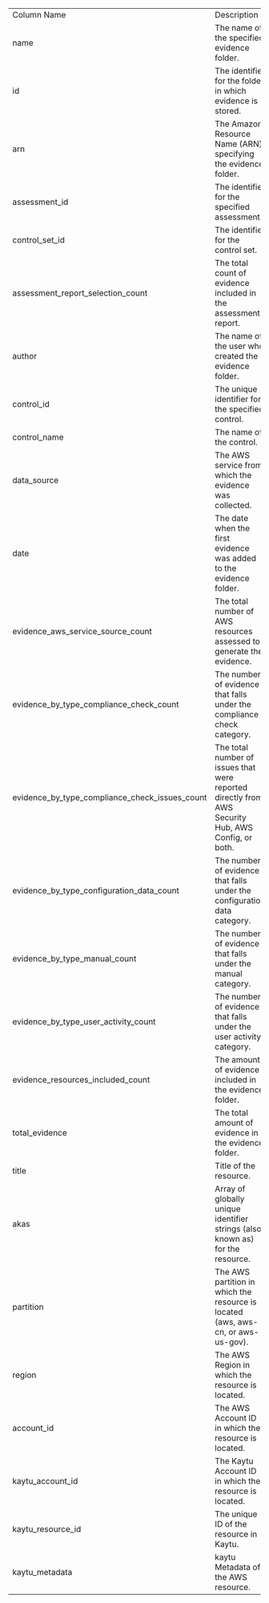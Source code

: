 <table>
	<tr><td>Column Name</td><td>Description</td></tr>
	<tr><td>name</td><td>The name of the specified evidence folder.</td></tr>
	<tr><td>id</td><td>The identifier for the folder in which evidence is stored.</td></tr>
	<tr><td>arn</td><td>The Amazon Resource Name (ARN) specifying the evidence folder.</td></tr>
	<tr><td>assessment_id</td><td>The identifier for the specified assessment.</td></tr>
	<tr><td>control_set_id</td><td>The identifier for the control set.</td></tr>
	<tr><td>assessment_report_selection_count</td><td>The total count of evidence included in the assessment report.</td></tr>
	<tr><td>author</td><td>The name of the user who created the evidence folder.</td></tr>
	<tr><td>control_id</td><td>The unique identifier for the specified control.</td></tr>
	<tr><td>control_name</td><td>The name of the control.</td></tr>
	<tr><td>data_source</td><td>The AWS service from which the evidence was collected.</td></tr>
	<tr><td>date</td><td>The date when the first evidence was added to the evidence folder.</td></tr>
	<tr><td>evidence_aws_service_source_count</td><td>The total number of AWS resources assessed to generate the evidence.</td></tr>
	<tr><td>evidence_by_type_compliance_check_count</td><td>The number of evidence that falls under the compliance check category.</td></tr>
	<tr><td>evidence_by_type_compliance_check_issues_count</td><td>The total number of issues that were reported directly from AWS Security Hub, AWS Config, or both.</td></tr>
	<tr><td>evidence_by_type_configuration_data_count</td><td>The number of evidence that falls under the configuration data category.</td></tr>
	<tr><td>evidence_by_type_manual_count</td><td>The number of evidence that falls under the manual category.</td></tr>
	<tr><td>evidence_by_type_user_activity_count</td><td>The number of evidence that falls under the user activity category.</td></tr>
	<tr><td>evidence_resources_included_count</td><td>The amount of evidence included in the evidence folder.</td></tr>
	<tr><td>total_evidence</td><td>The total amount of evidence in the evidence folder.</td></tr>
	<tr><td>title</td><td>Title of the resource.</td></tr>
	<tr><td>akas</td><td>Array of globally unique identifier strings (also known as) for the resource.</td></tr>
	<tr><td>partition</td><td>The AWS partition in which the resource is located (aws, aws-cn, or aws-us-gov).</td></tr>
	<tr><td>region</td><td>The AWS Region in which the resource is located.</td></tr>
	<tr><td>account_id</td><td>The AWS Account ID in which the resource is located.</td></tr>
	<tr><td>kaytu_account_id</td><td>The Kaytu Account ID in which the resource is located.</td></tr>
	<tr><td>kaytu_resource_id</td><td>The unique ID of the resource in Kaytu.</td></tr>
	<tr><td>kaytu_metadata</td><td>kaytu Metadata of the AWS resource.</td></tr>
</table>